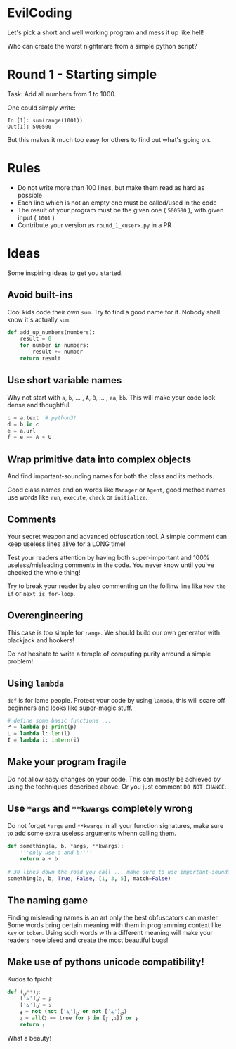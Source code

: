 # EvilCoding

Let's pick a short and well working program and mess it up like hell!

Who can create the worst nightmare from a simple python script?

# Round 1 - Starting simple

Task: Add all numbers from 1 to 1000.

One could simply write:

```ipython
In [1]: sum(range(1001))
Out[1]: 500500
```

But this makes it much too easy for others to find out what's going on.

# Rules

+ Do not write more than 100 lines, but make them read as hard as possible
+ Each line which is not an empty one must be called/used in the code
+ The result of your program must be the given one ( `500500` ), with given input ( `1001` )
+ Contribute your version as `round_1_<user>.py` in a PR
 
# Ideas

Some inspiring ideas to get you started.

## Avoid built-ins

Cool kids code their own `sum`. Try to find a good name for it. Nobody shall know it's actually `sum`.

```python
def add_up_numbers(numbers):
    result = 0
    for number in numbers:
        result += number
    return result
```

## Use short variable names

Why not start with `a`, `b`, ... , `A`, `B`, ... , `aa`, `bb`. This will make your code look dense and thoughtful.

```python
c = a.text  # python3!
d = b in c
e = a.url
f = e == A + U
```

## Wrap primitive data into complex objects

And find important-sounding names for both the class and its methods.

Good class names end on words like `Manager` or `Agent`, good method names use words like `run`, `execute`, `check` or `initialize`.

## Comments

Your secret weapon and advanced obfuscation tool. A simple comment can keep useless lines alive for a LONG time!

Test your readers attention by having both super-important and 100% useless/misleading comments in the code. You never know until you've checked the whole thing!

Try to break your reader by also commenting on the follinw line like `Now the if` or `next is for-loop`.

## Overengineering

This case is too simple for `range`. We should build our own generator with blackjack and hookers!

Do not hesitate to write a temple of computing purity arround a simple problem!

## Using `lambda`

`def` is for lame people. Protect your code by using `lambda`, this will scare off beginners and looks like super-magic stuff.

```python
# define some basic functions ...
P = lambda p: print(p)
L = lambda l: len(l)
I = lambda i: intern(i)
```

## Make your program fragile

Do not allow easy changes on your code. This can mostly be achieved by using the techniques described above. Or you just comment `DO NOT CHANGE`.

## Use `*args` and `**kwargs` completely wrong

Do not forget `*args` and `**kwargs` in all your function signatures, make sure to add some extra useless arguments whenn calling them.

```python
def something(a, b, *args, **kwargs):
    '''only use a and b!'''
    return a + b
    
# 30 lines down the road you call ... make sure to use important-sounding keyword arguments!
something(a, b, True, False, [1, 3, 5], match=False)
```

## The naming game

Finding misleading names is an art only the best obfuscators can master. Some words bring certain meaning with them in programming context like `key` or `token`. Using such words with a different meaning will make your readers nose bleed and create the most beautiful bugs!

## Make use of pythons unicode compatibility!

Kudos to fpichl:

```python
def ٶ(**ٸ):
    ٷ = ٸ['ܔ']
    ڈ = ٸ['ܓ']
    ډ = not (not ٸ['ܓ'] or not ٸ['ܔ'])
    ڊ = all(ڋ == true for ڋ in [ڈ, ٷ]) or ډ
    return ڊ
```

What a beauty!
